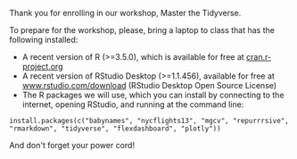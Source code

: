 Thank you for enrolling in our workshop, Master the Tidyverse. 

To prepare for the workshop, please, bring a laptop to class that has the following installed:

* A recent version of R (>=3.5.0), which is available for free at [cran.r-project.org](https://cran.r-project.org/)
* A recent version of RStudio Desktop (>=1.1.456), available for free at www.rstudio.com/download (RStudio Desktop Open Source License)
* The R packages we will use, which you can install by connecting to the internet, opening RStudio, and running at the command line:

```
install.packages(c("babynames", "nycflights13", "mgcv", "repurrrsive", "rmarkdown", "tidyverse", "flexdashboard", "plotly"))
```

And don't forget your power cord!